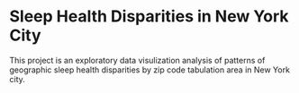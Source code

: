 # Sleep Health Disparities in New York City

This project is an exploratory data visulization analysis of patterns of geographic 
sleep health disparities by zip code tabulation area in New York city.

